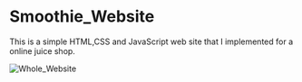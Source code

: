 # Smoothie_Website
This is a simple HTML,CSS and JavaScript web site that I implemented for a online juice shop.

![Whole_Website](https://github.com/HimashaWijewickrama/Smoothie_Website/assets/88511468/81b47f6d-166c-4161-8c16-e3f1d872e962)
